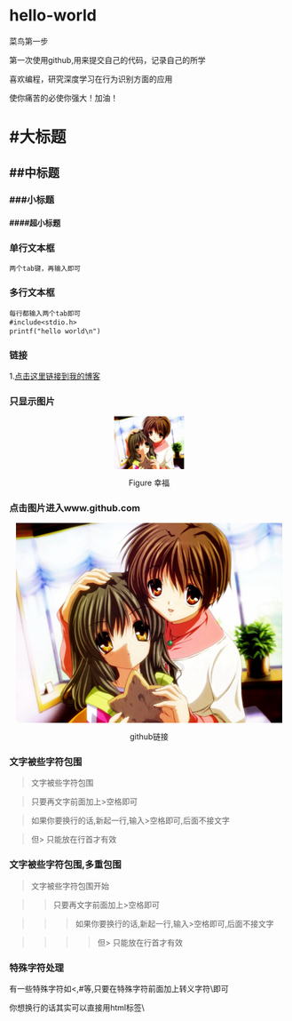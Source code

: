 # hello-world

菜鸟第一步

第一次使用github,用来提交自己的代码，记录自己的所学

喜欢编程，研究深度学习在行为识别方面的应用

使你痛苦的必使你强大！加油！


# #大标题
## ##中标题
### ###小标题
#### ####超小标题

### 单行文本框
    两个tab键，再输入即可
### 多行文本框
    每行都输入两个tab即可
    #include<stdio.h>
    printf("hello world\n")
    
### 链接
1.[点击这里链接到我的博客](https://blog.csdn.net/u014421797)

### 只显示图片
<div align=center>
    <img src="4.jpg" align="center" width="25%" height="25%"/> 
    </div>  
<p align="center">Figure 幸福</p>


### 点击图片进入www.github.com

<a href="http://www.github.com/">
    <div align=center>
    <img src="4.jpg" align="center"  width="480" >
        </div> 
    </a>

<p align="center">github链接</p>
        
### 文字被些字符包围

> 文字被些字符包围

>

> 只要再文字前面加上>空格即可

>

> 如果你要换行的话,新起一行,输入>空格即可,后面不接文字

> 但> 只能放在行首才有效

### 文字被些字符包围,多重包围

> 文字被些字符包围开始

>

> > 只要再文字前面加上>空格即可

>

>  > > 如果你要换行的话,新起一行,输入>空格即可,后面不接文字

>

> > > > 但> 只能放在行首才有效

### 特殊字符处理

有一些特殊字符如<,#等,只要在特殊字符前面加上转义字符\即可

你想换行的话其实可以直接用html标签\

